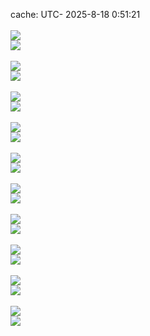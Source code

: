 cache: UTC- 2025-8-18 0:51:21<br/><br/>![](./github-profilemd-generater/default/langCompos.svg)<br/>![](./github-profilemd-generater/default/tagsstat.svg)<br/><br/>![](./github-profilemd-generater/solarized/langCompos.svg)<br/>![](./github-profilemd-generater/solarized/tagsstat.svg)<br/><br/>![](./github-profilemd-generater/solarized_dark/langCompos.svg)<br/>![](./github-profilemd-generater/solarized_dark/tagsstat.svg)<br/><br/>![](./github-profilemd-generater/vue/langCompos.svg)<br/>![](./github-profilemd-generater/vue/tagsstat.svg)<br/><br/>![](./github-profilemd-generater/dracula/langCompos.svg)<br/>![](./github-profilemd-generater/dracula/tagsstat.svg)<br/><br/>![](./github-profilemd-generater/monokai/langCompos.svg)<br/>![](./github-profilemd-generater/monokai/tagsstat.svg)<br/><br/>![](./github-profilemd-generater/nord_bright/langCompos.svg)<br/>![](./github-profilemd-generater/nord_bright/tagsstat.svg)<br/><br/>![](./github-profilemd-generater/nord_dark/langCompos.svg)<br/>![](./github-profilemd-generater/nord_dark/tagsstat.svg)<br/><br/>![](./github-profilemd-generater/github/langCompos.svg)<br/>![](./github-profilemd-generater/github/tagsstat.svg)<br/><br/>![](./github-profilemd-generater/github_dark/langCompos.svg)<br/>![](./github-profilemd-generater/github_dark/tagsstat.svg)<br/><br/>